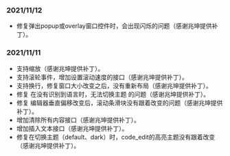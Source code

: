 ### 2021/11/12
  * 修复弹出popup或overlay窗口控件时，会出现闪烁的问题（感谢兆坤提供补丁）。


### 2021/11/11
  * 支持缩放（感谢兆坤提供补丁）。
  * 支持滚轮事件，增加设置滚动速度的接口（感谢兆坤提供补丁）。
  * 支持换行，修复窗口大小改变之后，没有重新布局（感谢兆坤提供补丁）。
  * 修复 在没有识别到语言时，无法切换主题 的问题（感谢兆坤提供补丁）。
  * 修复 编辑器垂直偏移改变后，滚动条滑块没有跟着改变的问题（感谢兆坤提供补丁）。
  * 增加清除所有内容接口（感谢兆坤提供补丁）。
  * 增加插入文本接口（感谢兆坤提供补丁）。
  * 修复在切换主题（default、dark）时，code_edit的高亮主题没有跟着改变（感谢兆坤提供补丁）。

